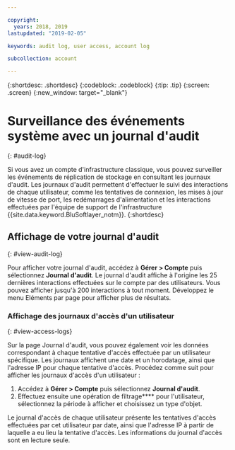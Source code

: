 ```yaml
---

copyright:
  years: 2018, 2019
lastupdated: "2019-02-05"

keywords: audit log, user access, account log

subcollection: account

---
```


{:shortdesc: .shortdesc}
{:codeblock: .codeblock}
{:tip: .tip}
{:screen: .screen}
{:new_window: target="_blank"}


# Surveillance des événements système avec un journal d'audit
{: #audit-log}

Si vous avez un compte d'infrastructure classique, vous pouvez surveiller les événements de réplication de stockage en consultant les journaux d'audit. Les journaux d'audit permettent d'effectuer le suivi des interactions de chaque utilisateur, comme les tentatives de connexion, les mises à jour de vitesse de port, les redémarrages d'alimentation et les interactions effectuées par l'équipe de support de l'infrastructure {{site.data.keyword.BluSoftlayer_notm}}.
{:shortdesc}


## Affichage de votre journal d'audit
{: #view-audit-log}

Pour afficher votre journal d'audit, accédez à **Gérer > Compte** puis sélectionnez **Journal d'audit**. Le journal d'audit affiche à l'origine les 25 dernières interactions effectuées sur le compte par des utilisateurs. Vous pouvez afficher jusqu'à 200 interactions à tout moment. Développez le menu Eléments par page pour afficher plus de résultats.

### Affichage des journaux d'accès d'un utilisateur
{: #view-access-logs}

Sur la page Journal d'audit, vous pouvez également voir les données correspondant à chaque tentative d'accès effectuée par un utilisateur spécifique. Les journaux affichent une date et un horodatage, ainsi que l'adresse IP pour chaque tentative d'accès. Procédez comme suit pour afficher les journaux d'accès d'un utilisateur :

1. Accédez à **Gérer > Compte** puis sélectionnez **Journal d'audit**.
2. Effectuez ensuite une opération de filtrage**** pour l'utilisateur, sélectionnez la période à afficher et choisissez un type d'objet.  

Le journal d'accès de chaque utilisateur présente les tentatives d'accès effectuées par cet utilisateur par date, ainsi que l'adresse IP à partir de laquelle a eu lieu la tentative d'accès. Les informations du journal d'accès sont en lecture seule.
